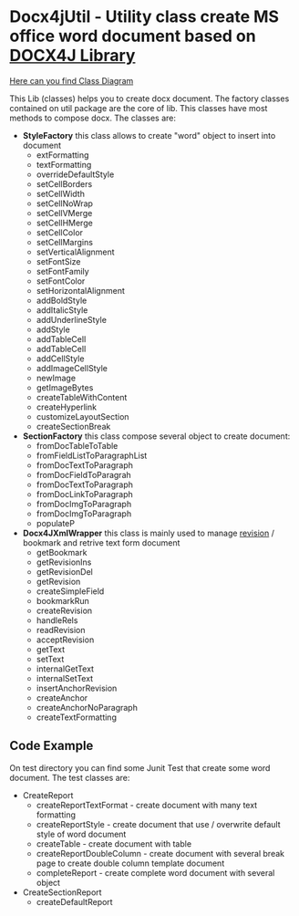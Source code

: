 # Docx4jUtil - Utility class create MS office word document based on [DOCX4J Library](https://www.docx4java.org/trac/docx4j)
[Here can you find Class Diagram](ClassDiagram.png)

This Lib (classes) helps you to create docx document. 
The factory classes contained on util package are the core of lib. This classes have most methods to compose docx. 
The classes are:

-  **StyleFactory** this class allows to create "word" object to insert into document 
   - extFormatting
   - textFormatting
   - overrideDefaultStyle
   - setCellBorders
   - setCellWidth
   - setCellNoWrap
   - setCellVMerge
   - setCellHMerge
   - setCellColor
   - setCellMargins
   - setVerticalAlignment
   - setFontSize
   - setFontFamily
   - setFontColor
   - setHorizontalAlignment
   - addBoldStyle
   - addItalicStyle
   - addUnderlineStyle
   - addStyle
   - addTableCell
   - addTableCell
   - addCellStyle
   - addImageCellStyle
   - newImage
   - getImageBytes
   - createTableWithContent
   - createHyperlink
   - customizeLayoutSection
   - createSectionBreak
- **SectionFactory** this class compose several object to create document:
	- fromDocTableToTable
	- fromFieldListToParagraphList
	- fromDocTextToParagraph
	- fromDocFieldToParagrah
	- fromDocTextToParagraph
	- fromDocLinkToParagraph
	- fromDocImgToParagraph
	- fromDocImgToParagraph
	- populateP
- **Docx4JXmlWrapper** this class is mainly used to manage [revision](http://radic.altervista.org/docx4j-java-read-review-from-docx/) / bookmark and retrive text form document
	- getBookmark
	- getRevisionIns
	- getRevisionDel
	- getRevision
	- createSimpleField
	- bookmarkRun
	- createRevision
	- handleRels
	- readRevision
	- acceptRevision
	- getText
	- setText
	- internalGetText
	- internalSetText
	- insertAnchorRevision
	- createAnchor
	- createAnchorNoParagraph
	- createTextFormatting

## Code Example
On test directory you can find some Junit Test that create some word document. The test classes are:
- CreateReport
  - createReportTextFormat - create document with many text formatting
  - createReportStyle - create document that use / overwrite default style of word document
  - createTable - create document with table
  - createReportDoubleColumn - create document with several break page to create double column template document
  - completeReport - create complete word document with several object 
- CreateSectionReport
  - createDefaultReport
